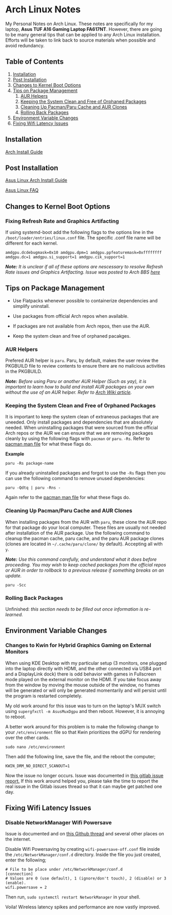 # Arch Linux Notes
My Personal Notes on Arch Linux. These notes are specifically for my laptop, **Asus TUF A16 Gaming Laptop FA617NT**. However, there are going to be many general tips that can be applied to any Arch Linux installation. Efforts will be taken to link back to source materials when possible and avoid redundancy. 

## Table of Contents
1. [Installation](#installation)
2. [Post Installation](#postInstallation)
3. [Changes to Kernel Boot Options](#changesToKernelBootOptions)
4. [Tips on Package Management](#tipsOnPackageManagement)
    1. [AUR Helpers](#aurHelpers)
    2. [Keeping the System Clean and Free of Orphaned Packages](#keepSystemClean)
    3. [Cleaning Up Pacman/Paru Cache and AUR Clones](#cleanUpPacmanParuCache)
    4. [Rolling Back Packages](#rollBackPackages)
5. [Environment Variable Changes](#envVars)
6. [Fixing Wifi Latency Issues](#wifiLatency)

<a name="installation"></a>

## Installation
[Arch Install Guide](https://wiki.archlinux.org/title/Installation_guide)

<a name="postInstallation"></a>

## Post Installation
[Asus Linux Arch Install Guide](https://asus-linux.org/guides/arch-guide/)

[Asus Linux FAQ](https://asus-linux.org/faq/)

<a name="changesToKernelBootOptions"></a>

## Changes to Kernel Boot Options
### Fixing Refresh Rate and Graphics Artifacting
If using systemd-boot add the following flags to the options line in the `/boot/loader/entries/linux.conf` file. The specific .conf file name will be different for each kernel.

`amdgpu.dcdebugmask=0x10 amdgpu.dpm=1 amdgpu.ppfeaturemask=0xffffffff amdgpu.dc=1 amdgpu.si_support=1 amdgpu.cik_support=1`

_**Note:** It is unclear if all of these options are nescessary to resolve Refresh Rate issues and Graphics Artifacting. Issue was posted to Arch BBS [here](https://bbs.archlinux.org/viewtopic.php?pid=2204967#p2204967)_

<a name="tipsOnPackageManagement"></a>

## Tips on Package Management
* Use Flatpacks whenever possible to containerize dependencies and simplify uninstall. 

* Use packages from official Arch repos when available.

* If packages are not available from Arch repos, then use the AUR.

* Keep the system clean and free of orphaned pacakges. 

<a name="aurHelpers"></a>

### AUR Helpers
Prefered AUR helper is `paru`. Paru, by default, makes the user review the PKGBUILD file to review contents to ensure there are no malicious activities in the PKGBUILD.

_**Note:** Before using Paru or another AUR Helper (Such as yay), it is important to learn how to build and install AUR packages on your own without the use of an AUR helper. Refer to [Arch Wiki article](https://wiki.archlinux.org/title/Arch_User_Repository)._

<a name="keepSystemClean"></a>

### Keeping the System Clean and Free of Orphaned Packages
It is important to keep the system clean of extraneous packages that are uneeded. Only install packages and dependencies that are absolutely needed. When uninstalling packages that were sourced from the official Arch repos or the AUR we can ensure that we are removing packages cleanly by using the following flags with `pacman` or `paru`. `-Rs`. Refer to [pacman man file](https://man.archlinux.org/man/pacman.8.en) for what these flags do.

**Example**
```
paru -Rs package-name
```

If you already uninstalled packages and forgot to use the `-Rs` flags then you can use the following command to remove unused dependencies:
```
paru -Qdtq | paru -Rns -
``` 
Again refer to the [pacman man file](https://man.archlinux.org/man/pacman.8.en) for what these flags do.

<a name="cleanUpPacmanParuCache"></a>

### Cleaning Up Pacman/Paru Cache and AUR Clones
When installing packages from the AUR with `paru`, these clone the AUR repo for that package do your local computer. These files are usually not needed after installation of the AUR package. Use the following command to cleanup the pacman cache, paru cache, and the paru AUR package clones (clones are located in `~/.cache/paru/clone/` by default). Accepting all with `y`.

_**Note:** Use this command carefully, and understand what it does before proceeding. You may wish to keep cached packages from the official repos or AUR in order to rollback to a previous release if something breaks on an update._
```
paru -Scc
```

<a name="rollBackPackages"></a>

### Rolling Back Packages
Unfinished: _this section needs to be filled out once information is re-learned._

<a name="envVars"></a>

## Environment Variable Changes
### Changes to Kwin for Hybrid Graphics Gaming on External Monitors
When using KDE Desktop with my particular setup (3 monitors, one plugged into the laptop directly with HDMI, and the other connected via USB4 port and a DisplayLink dock) there is odd behavior with games in Fullscreen mode played on the external monitor on the HDMI. If you take focus away from the window by moving the mouse outside of the window, no frames will be generated or will only be generated momentarily and will persist until the program is restarted completely.

My old work around for this issue was to turn on the laptop's MUX switch using `supergfxctl -m AsusMuxDgpu` and then reboot. However, it is annoying to reboot. 

A better work around for this problem is to make the following change to your `/etc/environment` file so that Kwin prioritizes the dGPU for rendering over the other cards.
```
sudo nano /etc/environment
```
Then add the following line, save the file, and the reboot the computer;
```
KWIN_DRM_NO_DIRECT_SCANOUT=1
```
Now the issue no longer occurs. Issue was documented in [this gitlab issue report.](https://gitlab.freedesktop.org/drm/amd/-/issues/2075) If this work around helped you, please take the time to report the real issue in the Gitlab issues thread so that it can maybe get patched one day.

<a name="wifiLatency"></a>
## Fixing Wifi Latency Issues
### Disable NetworkManager Wifi Powersave
Issue is documented and on [this Github thread](https://gist.github.com/jcberthon/ea8cfe278998968ba7c5a95344bc8b55#file-wifi-powersave-off-conf) and several other places on the internet.

Disable Wifi Powersaving by creating `wifi-powersave-off.conf` file inside the `/etc/NetworkManager/conf.d` directory.
Inside the file you just created, enter the following;
```
# File to be place under /etc/NetworkManager/conf.d
[connection]
# Values are 0 (use default), 1 (ignore/don't touch), 2 (disable) or 3 (enable).
wifi.powersave = 2
```
Then run, `sudo systemctl restart NetworkManager` in your shell.

Voila! Wireless latency spikes and performance are now vastly improved. 